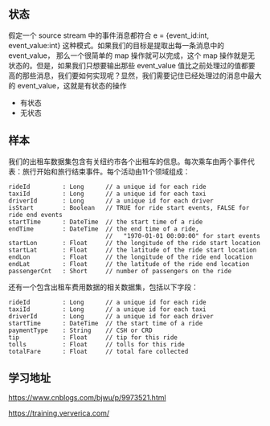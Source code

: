 ## 状态
假定一个 source stream 中的事件消息都符合 e = {event_id:int, event_value:int} 这种模式。如果我们的目标是提取出每一条消息中的 event_value， 那么一个很简单的 map 操作就可以完成，这个 map 操作就是无状态的。但是，如果我们只想要输出那些 event_value 值比之前处理过的值都要高的那些消息，我们要如何实现呢？显然，我们需要记住已经处理过的消息中最大的 event_value，这就是有状态的操作

- 有状态
- 无状态



## 样本
我们的出租车数据集包含有关纽约市各个出租车的信息。每次乘车由两个事件代表：旅行开始和旅行结束事件。每个活动由11个领域组成：
```text
rideId         : Long      // a unique id for each ride
taxiId         : Long      // a unique id for each taxi
driverId       : Long      // a unique id for each driver
isStart        : Boolean   // TRUE for ride start events, FALSE for ride end events
startTime      : DateTime  // the start time of a ride
endTime        : DateTime  // the end time of a ride,
                           //   "1970-01-01 00:00:00" for start events
startLon       : Float     // the longitude of the ride start location
startLat       : Float     // the latitude of the ride start location
endLon         : Float     // the longitude of the ride end location
endLat         : Float     // the latitude of the ride end location
passengerCnt   : Short     // number of passengers on the ride
```

还有一个包含出租车费用数据的相关数据集，包括以下字段：

```text
rideId         : Long      // a unique id for each ride
taxiId         : Long      // a unique id for each taxi
driverId       : Long      // a unique id for each driver
startTime      : DateTime  // the start time of a ride
paymentType    : String    // CSH or CRD
tip            : Float     // tip for this ride
tolls          : Float     // tolls for this ride
totalFare      : Float     // total fare collected
```


## 学习地址

https://www.cnblogs.com/bjwu/p/9973521.html

https://training.ververica.com/


